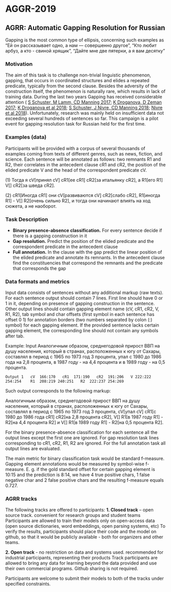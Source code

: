 # AGGR-2019
## AGRR: Automatic Gapping Resolution for Russian

Gapping is the most common type of ellipsis, concerning such examples as 
“Ей он рассказывает одно, а нам — совершенно другое”, 
“Кто любит арбуз, а кто - свиной хрящик”,
“Дайте мне две пятерки, а я вам десятку”


### Motivation

The aim of this task is to challenge non-trivial linguistic phenomenon, gapping, that occurs in coordinated structures and elides a repeated predicate, typically from the second clause. Besides the adversity of the construction itself, the phenomenon is naturally rare, which results in lack of training data. During the last two years Gapping has received considerable attention  ( [S Schuster, M Lamm, CD Manning 2017](http://www.aclweb.org/anthology/W17-0416); [K Droganova, D Zeman  2017](http://www.aclweb.org/anthology/W17-0406); [K Droganova et al 2018](http://www.aclweb.org/anthology/W18-6006); [S Schuster, J Nivre, CD Manning 2018](https://arxiv.org/pdf/1804.06922.pdf); [Nivre et al 2018](http://www.aclweb.org/anthology/W18-6012)).
Unfortunately, research was mainly held on insufficient data not exceeding several hundreds of sentences so far. 
This campaign is a pilot event for gapping resolution task for Russian held for the first time.


### Examples (data)

Participants will be provided with a corpus of several thousands of examples coming from texts of different genres, such as news, fiction, and science. Each sentence will be annotated as follows: two remnants R1 and R2, their correlates in the antecedent clause cR1 and cR2, the position of the elided  predicate V and the head of the correspondent predicate cV.
 
 
(1) Тогда я  cV[принял cV]  cR1[ее cR1]  cR2[за итальянку cR2], а  R1[его R1]   V[]  cR2[за шведа cR2].
 
(2) cR1[Иногда cR1] они  cV[развиваются cV]  cR2[слабо cR2],  R1[иногда R1] - V[]   R2[очень сильно R2], и тогда они начинают влиять на ход сюжета, а не наоборот.
 

### Task Description

* **Binary presence-absence classification.** For every sentence decide  if there is a gapping construction in it
* **Gap resolution.** Predict the position of the elided predicate and the correspondent predicate in the antecedent clause
* **Full annotation.** In the clause with the gap predict the linear position of the elided predicate and annotate its remnants. In the antecedent clause find the constituencies that correspond the remnants and the predicate that corresponds the gap


### Data formats and metrics

Input data consists of sentences without any additional markup (raw texts).
For each sentence output should contain 7 lines. 
First line should have 0 or 1 in it, depending on presence of gapping construction in the sentence.
Other output lines should contain gapping element name (cV, cR1, cR2, V, R1, R2), tab symbol and char offsets (first symbol in each sentence has offset 0 1) for annotation borders (two numbers separated by colon (:) symbol) for each gapping element. If the provided sentence lacks certain gapping element, the corresponding line should not contain any symbols after tab.

Example:
Input
Аналогичным образом, среднегодовой прирост ВВП на душу населения, который в странах, расположенных к югу от Сахары, составлял в период с 1965 по 1973 год 3 процента, упал с 1980 до 1986 года на 2,8 процента, в 1987 году - на 4,4 процента и в 1989 году - на 0,5 процента.

`
Output
1  
cV  166:170  
cR1  171:190  
cR2  191:206  
V 222:222 254:254   
R1  208:219 240:251  
R2  222:237 254:269  
`

Such output corresponds to the following markup:

Аналогичным образом, среднегодовой прирост ВВП на душу населения, который в странах, расположенных к югу от Сахары, составлял в период с 1965 по 1973 год 3 процента,  cV[упал cV]  cR1[с 1980 до 1986 года cR1]  cR2[на 2,8 процента cR2],  V[] R1[в 1987 году R1] -  R2[на 4,4 процента R2] и  V[] R1[в 1989 году R1] -  R2[на 0,5 процента R2].


For the binary presence-absence classification for each sentence all the output lines except the first one are ignored.
For gap resolution task lines corresponding to cR1, cR2, R1, R2 are ignored.
For the full annotation task all output lines are evaluated.

The main metric for binary classification task would be standard f-measure.
Gapping element annotations would be measured by symbol-wise f-measure. E. g. if the gold standard offset for certain gapping element is 10:15 and the prediction is 8:14, we have 4 true positive chars, 1 false negative char and 2 false positive chars and the resulting f-measure equals 0.727.

### AGRR tracks

The following tracks are offered to participants:
**1. Closed track** – open source track. 
convenient for research groups and student teams
Participants are allowed to train their models only on open-access data (open source dictionaries, word embeddings, open parsing systems, etc)
To verify the results, participants should place their code and the model on github, so that it would be publicly available - both for organizers and other teams.

**2. Open track** - no restriction on data and systems used.
recommended for industrial participants, representing their products
Track participants are allowed to bring any data for learning beyond the data provided and use their own commercial programs. Github sharing is not required. 

Participants are welcome to submit their models to both of the tracks under specified constraints.
